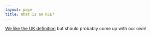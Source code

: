 ```yaml
---
layout: page
title: What is an RSE?
---
```


[We like the UK definition](https://rse.ac.uk/what-is-an-rse/) but should probably come up with our own!

